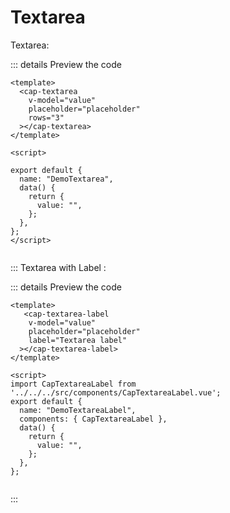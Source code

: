 # Textarea
Textarea:

<demo-textarea></demo-textarea>

::: details Preview the code

```vue
<template>
  <cap-textarea
    v-model="value"
    placeholder="placeholder"
    rows="3"
  ></cap-textarea>
</template>

<script>

export default {
  name: "DemoTextarea",
  data() {
    return {
      value: "",
    };
  },
};
</script>


```

:::
Textarea with Label :

<demo-textarea-label></demo-textarea-label>

::: details Preview the code

```vue
<template>
   <cap-textarea-label
    v-model="value"
    placeholder="placeholder"
    label="Textarea label"
  ></cap-textarea-label>
</template>

<script>
import CapTextareaLabel from '../../../src/components/CapTextareaLabel.vue';
export default {
  name: "DemoTextareaLabel",
  components: { CapTextareaLabel },
  data() {
    return {
      value: "",
    };
  },
};


```

:::

